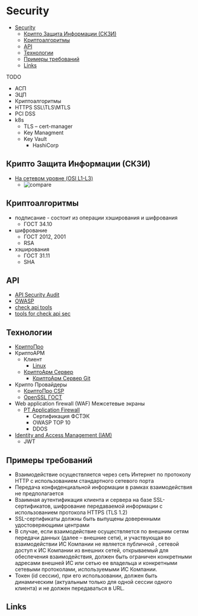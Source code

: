 # Security

- [Security](#security)
  - [Крипто Защита Информации (СКЗИ)](#крипто-защита-информации-скзи)
  - [Криптоалгоритмы](#криптоалгоритмы)
  - [API](#api)
  - [Технологии](#технологии)
  - [Примеры требований](#примеры-требований)
  - [Links](#links)

TODO

- АСП
- ЭЦП
- Криптоалгоритмы
- HTTPS SSL\TLS\MTLS
- PCI DSS
- k8s
  - TLS – cert-manager
  - Key Managment
  - Key Vault
    - HashiCorp

## Крипто Защита Информации (СКЗИ)

- [На сетевом уровне (OSI L1-L3)](https://systempb.ru/company/our-articles/vysokie-skorosti-sovremennykh-tsod-kak-vozmozhnosti-stanovyatsya-ogranicheniyami-i-chto-s-etim-delat/)
  - ![compare](https://systempb.ru/upload/medialibrary/e4a/4.jpg)

## Криптоалгоритмы

- подписание - состоит из операции хэширования и шифрования
  - ГОСТ 34.10
- шифрование
  - ГОСТ 2012, 2001
  - RSA
- хэширования
  - ГОСТ 31.11
  - SHA

## API

- [API Security Audit](https://docs.42crunch.com/latest/content/concepts/api_contract_security_audit.htm)
- [OWASP](https://42crunch.com/owasp-api-security-top-10/)
- [check api tools](https://platform.42crunch.com/)
- [tools for check api sec](https://github.com/arainho/awesome-api-security)

## Технологии

- [КриптоПро](https://www.cryptopro.ru/products/csp/compare#supported_algorithms)
- КриптоАРМ
  - Клиент
    - [Linux](https://cryptoarm.ru/documentation/kak-ustanovit-kriptoarm-gost-na-platformu-Linux)
  - [КриптоАрм Сервер](https://cryptoarm.ru/news/kriptoarm-server/)
    - [КриптоАрм Сервер Git](https://github.com/CryptoARM/CryptoARMGOST-Web)
- Крипто Провайдеры
  - [КриптоПро CSP](https://www.cryptopro.ru/products/csp/compare)
  - [OpenSSL ГОСТ](https://redos.red-soft.ru/base/manual/safe-redos/gost-in-openssl/)
- Web application firewall (WAF) Межсетевые экраны
  - [PT Application Firewall](https://www.tadviser.ru/index.php/%D0%9F%D1%80%D0%BE%D0%B4%D1%83%D0%BA%D1%82:PT_Application_Firewall)
    - Сертификация ФСТЭК
    - OWASP TOP 10
    - DDOS
- [Identity and Access Management (IAM)](../iam.md)
  - JWT

## Примеры требований

- Взаимодействие осуществляется через сеть Интернет по протоколу HTTP с использованием стандартного сетевого порта
- Передача конфиденциальной информации в рамках взаимодействия не предполагается
- Взаимная аутентификация клиента и сервера на базе SSL-сертификатов, шифрование передаваемой информации с использованием протокола HTTPS (TLS 1.2)
- SSL-сертификаты должны быть выпущены доверенными удостоверяющими центрами
- В случае, если взаимодействие осуществляется по внешним сетям передачи данных (далее – внешние сети), и участвующая во взаимодействии ИС Компании не является публичной , сетевой доступ к ИС Компании из внешних сетей, открываемый для обеспечения взаимодействия, должен быть ограничен конкретными адресами внешней ИС или сетью ее владельца  и конкретными сетевыми протоколами, используемыми ИС Компании.
- Токен (id сессии), при его использовании, должен быть динамическим (актуальным только для одной сессии одного клиента) и не должен передаваться в URL.

## Links


